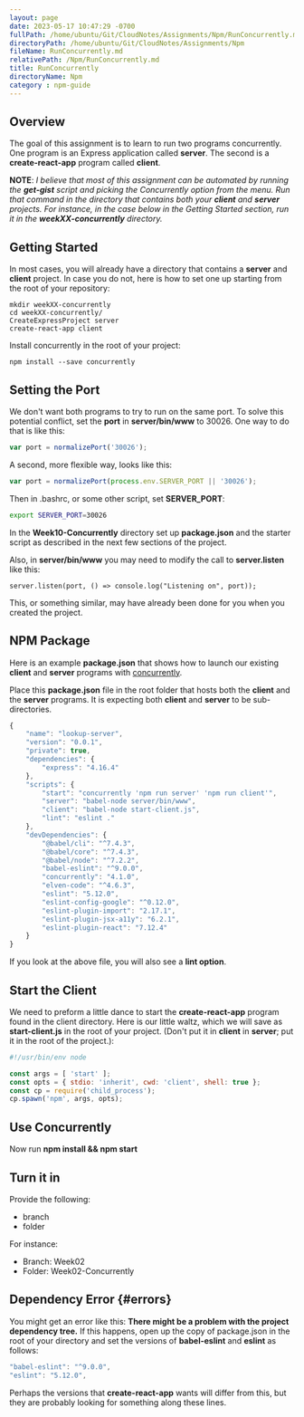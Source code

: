 ```yaml
---
layout: page
date: 2023-05-17 10:47:29 -0700
fullPath: /home/ubuntu/Git/CloudNotes/Assignments/Npm/RunConcurrently.md
directoryPath: /home/ubuntu/Git/CloudNotes/Assignments/Npm
fileName: RunConcurrently.md
relativePath: /Npm/RunConcurrently.md
title: RunConcurrently
directoryName: Npm
category : npm-guide
---
```


## Overview

The goal of this assignment is to learn to run two programs concurrently. One program is an Express application called **server**. The second is a **create-react-app** program called **client**.

**NOTE**: _I believe that most of this assignment can be automated by running the **get-gist** script and picking the Concurrently option from the menu. Run that command in the directory that contains both your **client** and **server** projects. For instance, in the case below in the Getting Started section, run it in the **weekXX-concurrently** directory._

## Getting Started

In most cases, you will already have a directory that contains a **server** and **client** project. In case you do not, here is how to set one up starting from the root of your repository:

    mkdir weekXX-concurrently
    cd weekXX-concurrently/
    CreateExpressProject server
    create-react-app client

Install concurrently in the root of your project:

    npm install --save concurrently

## Setting the Port

We don't want both programs to try to run on the same port. To solve this potential conflict, set the **port** in **server/bin/www** to 30026. One way to do that is like this:

```javascript
var port = normalizePort('30026');
```

A second, more flexible way, looks like this:

```javascript
var port = normalizePort(process.env.SERVER_PORT || '30026');    
```

Then in .bashrc, or some other script, set **SERVER_PORT**:

```bash
export SERVER_PORT=30026
```

In the **Week10-Concurrently** directory set up **package.json** and the starter script as described in the next few sections of the project.

Also, in **server/bin/www** you may need to modify the call to **server.listen** like this:

```
server.listen(port, () => console.log("Listening on", port));
```

This, or something similar, may have already been done for you when you created the project.

##  NPM Package

Here is an example **package.json** that shows how to launch our existing **client** and **server** programs with [concurrently][cc].

Place this **package.json** file in the root folder that hosts both the **client** and the **server** programs. It is expecting both **client** and **server** to be sub-directories.

```javascript
{
    "name": "lookup-server",
    "version": "0.0.1",
    "private": true,
    "dependencies": {
        "express": "4.16.4"
    },
    "scripts": {
        "start": "concurrently 'npm run server' 'npm run client'",
        "server": "babel-node server/bin/www",
        "client": "babel-node start-client.js",
        "lint": "eslint ."
    },
    "devDependencies": {
        "@babel/cli": "^7.4.3",
        "@babel/core": "^7.4.3",
        "@babel/node": "^7.2.2",
        "babel-eslint": "^9.0.0",
        "concurrently": "4.1.0",
        "elven-code": "^4.6.3",
        "eslint": "5.12.0",
        "eslint-config-google": "^0.12.0",
        "eslint-plugin-import": "2.17.1",
        "eslint-plugin-jsx-a11y": "6.2.1",
        "eslint-plugin-react": "7.12.4"
    }
}
```

If you look at the above file, you will also see a **lint option**.

## Start the Client

We need to preform a little dance to start the **create-react-app** program found in the client directory. Here is our little waltz, which we will save as **start-client.js** in the root of your project. (Don't put it in **client** in **server**; put it in the root of the project.):

```javascript
#!/usr/bin/env node

const args = [ 'start' ];
const opts = { stdio: 'inherit', cwd: 'client', shell: true };
const cp = require('child_process');
cp.spawn('npm', args, opts);
```

## Use Concurrently

Now run **npm install && npm start**

## Turn it in

Provide the following:

- branch
- folder

For instance:

- Branch: Week02
- Folder: Week02-Concurrently

[cc]: https://www.npmjs.com/package/concurrently

## Dependency Error {#errors}

You might get an error like this: **There might be a problem with the project dependency tree.** If this happens, open up the copy of package.json in the root of your directory and set the versions of **babel-eslint** and **eslint** as follows:

```javascript
"babel-eslint": "^9.0.0",
"eslint": "5.12.0",
```

Perhaps the versions that **create-react-app** wants will differ from this, but they are probably looking for something along these lines.
